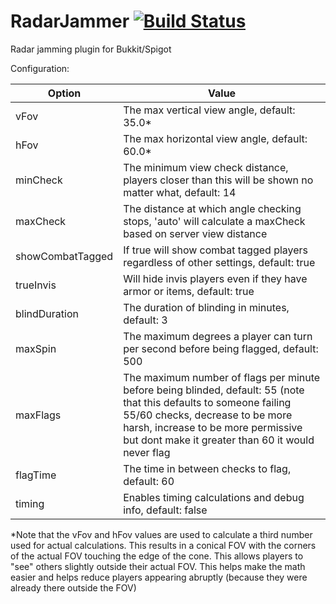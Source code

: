 # RadarJammer [![Build Status](http://vps40435.vps.ovh.ca:8080/job/RadarJammer/badge/icon)](http://vps40435.vps.ovh.ca:8080/job/RadarJammer/)
Radar jamming plugin for Bukkit/Spigot

Configuration:

|Option|Value|
|---|---|
|vFov|The max vertical view angle, default: 35.0*|
|hFov|The max horizontal view angle, default: 60.0*|
|minCheck| The minimum view check distance, players closer than this will be shown no matter what, default: 14|
|maxCheck|The distance at which angle checking stops, 'auto' will calculate a maxCheck based on server view distance|
|showCombatTagged|If true will show combat tagged players regardless of other settings, default: true|
|trueInvis|Will hide invis players even if they have armor or items, default: true|
|blindDuration|The duration of blinding in minutes, default: 3|
|maxSpin|The maximum degrees a player can turn per second before being flagged, default: 500|
|maxFlags|The maximum number of flags per minute before being blinded, default: 55 (note that this defaults to someone failing 55/60 checks, decrease to be more harsh, increase to be more permissive but dont make it greater than 60 it would never flag|
|flagTime|The time in between checks to flag, default: 60|
|timing|Enables timing calculations and debug info, default: false|

*Note that the vFov and hFov values are used to calculate a third number used for actual calculations. This results in a conical FOV with the corners of the actual FOV touching the edge of the cone. This allows players to "see" others slightly outside their actual FOV. This helps make the math easier and helps reduce players appearing abruptly (because they were already there outside the FOV)
